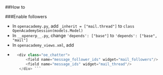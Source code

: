 ##How to

###Enable followers
* In ```openacademy.py```, add ```_inherit = ["mail.thread"]``` to ```class OpenAcademySession(models.Model)```
* In ```__openerp__.py```, change ```'depends': ["base"]``` to ```'depends': ["base", "mail"]```
* In ```openacademy_views.xml```, add 
* ```python
    <div class="oe_chatter">
        <field name="message_follower_ids" widget="mail_followers"/>
        <field name="message_ids" widget="mail_thread"/>
     </div> ```
